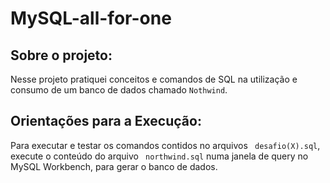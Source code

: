 # MySQL-all-for-one

## Sobre o projeto:
Nesse projeto pratiquei conceitos e comandos de SQL na utilização e consumo de um banco de dados chamado ` Nothwind `.

## Orientações para a Execução:
Para executar e testar os comandos contidos no arquivos ` desafio(X).sql`, execute o conteúdo do arquivo ` northwind.sql` numa janela de query no MySQL Workbench, para gerar o banco de dados.
